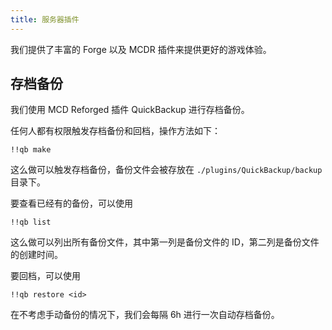 ```yaml
---
title: 服务器插件
---
```


我们提供了丰富的 Forge 以及 MCDR 插件来提供更好的游戏体验。

## 存档备份

我们使用 MCD Reforged 插件 QuickBackup 进行存档备份。

任何人都有权限触发存档备份和回档，操作方法如下：

```
!!qb make
```

这么做可以触发存档备份，备份文件会被存放在 `./plugins/QuickBackup/backup` 目录下。

要查看已经有的备份，可以使用

```
!!qb list
```

这么做可以列出所有备份文件，其中第一列是备份文件的 ID，第二列是备份文件的创建时间。

要回档，可以使用

```
!!qb restore <id>
```

在不考虑手动备份的情况下，我们会每隔 6h 进行一次自动存档备份。